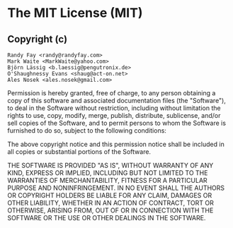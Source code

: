 The MIT License (MIT)
=====================

Copyright (c)
-------------

	Randy Fay <randy@randyfay.com>
	Mark Waite <MarkWaite@yahoo.com>
	Björn Lässig <b.laessig@pengutronix.de>
	O'Shaughnessy Evans <shaug@act-on.net>
	Ales Nosek <ales.nosek@gmail.com>

Permission is hereby granted, free of charge, to any person obtaining a copy of this software and associated documentation files (the "Software"), to deal in the Software without restriction, including without limitation the rights to use, copy, modify, merge, publish, distribute, sublicense, and/or sell copies of the Software, and to permit persons to whom the Software is furnished to do so, subject to the following conditions:

The above copyright notice and this permission notice shall be included in all copies or substantial portions of the Software.

THE SOFTWARE IS PROVIDED "AS IS", WITHOUT WARRANTY OF ANY KIND, EXPRESS OR IMPLIED, INCLUDING BUT NOT LIMITED TO THE WARRANTIES OF MERCHANTABILITY, FITNESS FOR A PARTICULAR PURPOSE AND NONINFRINGEMENT. IN NO EVENT SHALL THE AUTHORS OR COPYRIGHT HOLDERS BE LIABLE FOR ANY CLAIM, DAMAGES OR OTHER LIABILITY, WHETHER IN AN ACTION OF CONTRACT, TORT OR OTHERWISE, ARISING FROM, OUT OF OR IN CONNECTION WITH THE SOFTWARE OR THE USE OR OTHER DEALINGS IN THE SOFTWARE.
